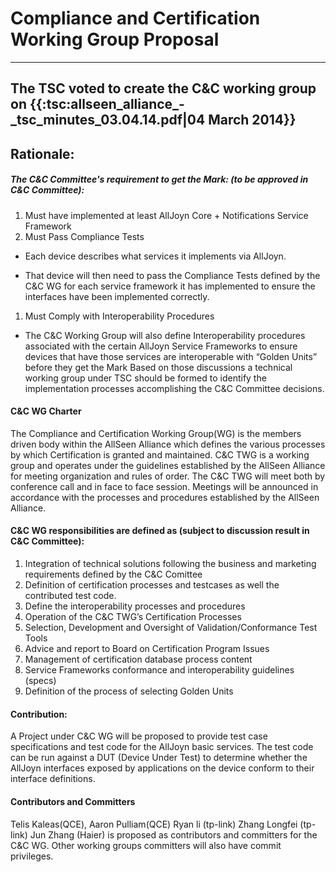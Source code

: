 # Compliance and Certification Working Group Proposal

----

**The TSC voted to create the C&C working group on {{:tsc:allseen_alliance_-_tsc_minutes_03.04.14.pdf|04 March 2014}}**
----

## Rationale:

##### The C&C Committee's requirement to get the Mark: (to be approved in C&C Committee):
 1.  Must have implemented at least AllJoyn Core + Notifications Service Framework
 2.  Must Pass Compliance Tests

*  Each device describes what services it implements via AllJoyn.

*  That device will then need to pass the Compliance Tests defined by the C&C WG for each service framework it has implemented to ensure the interfaces have been implemented correctly.
 1.  Must Comply with Interoperability Procedures

*  The C&C Working Group will also define Interoperability procedures associated with the certain AllJoyn Service Frameworks to ensure devices that have those services are interoperable with “Golden Units” before they get the Mark
Based on those discussions a technical working group under TSC should be formed to identify the implementation processes accomplishing the C&C Committee decisions. 
#### C&C WG Charter

The Compliance and Certification Working Group(WG) is the members driven body within the AllSeen Alliance which defines the various processes by which Certification is granted and maintained. C&C TWG is a working group and operates under the guidelines established by the AllSeen Alliance for meeting organization and rules of order. The C&C TWG will meet both by conference call and in face to face session. Meetings will be announced in accordance with the processes and procedures established by the AllSeen Alliance.

#### C&C WG responsibilities are defined as (subject to discussion result in C&C Committee):

 1.  Integration of technical solutions following the business and marketing requirements defined by the C&C Comittee
 2.  Definition of certification processes and testcases as well the contributed test code. 
 3.  Define the interoperability processes and procedures
 4.  Operation of the C&C TWG’s Certification Processes
 5.  Selection, Development and Oversight of Validation/Conformance Test Tools
 6.  Advice and report to Board on Certification Program Issues 
 7.  Management of certification database process content
 8.  Service Frameworks conformance and interoperability  guidelines (specs)
 9.  Definition of the process of selecting Golden Units

#### Contribution:

A Project under C&C WG will be proposed to provide test case specifications and test code for the AllJoyn basic services. The test code can be run against a DUT (Device Under Test) to determine whether the AllJoyn interfaces exposed by applications on the device conform to their interface definitions. 

#### Contributors and Committers 

Telis Kaleas(QCE), Aaron Pulliam(QCE) Ryan li (tp-link) Zhang Longfei (tp-link) Jun Zhang (Haier) is proposed as  contributors and committers for the C&C WG. Other working groups committers will also have commit privileges.

